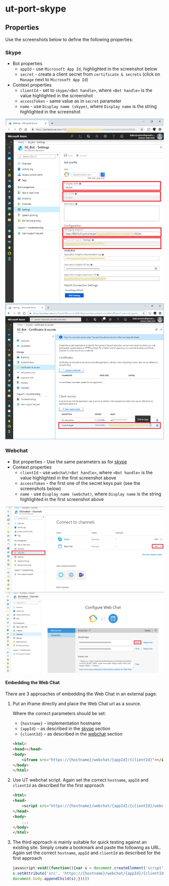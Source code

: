 # ut-port-skype

## Properties

Use the screenshots below to define the following properties:

### Skype

* Bot properties
  * `appId` - use `Microsoft App Id`, highlighted in the screenshot below
  * `secret` - create a client secret from `certificate & secrets`
    (click on `Manage` next to `Microsoft App Id`)
* Context properties
  * `clientId` - set to `skype/<Bot handle>`,
    where `<Bot handle>` is the value highlighted in the screenshot
  * `accessToken` - same value as in `secret` parameter
  * `name` - use `Display name (skype)`, where `Display name` is the string
    highlighted in the screenshot

![alt](doc/skype.png)
![alt](doc/skype-secret.png)

### Webchat

* Bot properties - Use the same parameters as
  for [skype](###skype)
* Context properties
  * `clientId` - use `webchat/<Bot handle>`,
    where `<Bot handle>` is the value highlighted
    in the first screenshot above
  * `accessToken` - the first one of the secret keys pair
    (see the screenshots below)
  * `name` - use `Display name (webchat)`, where `Display name` is the string
    highlighted in the first screenshot above

![alt](doc/connect-to-channels.png)
![alt](doc/webchat-secret-key.png)

#### Embedding the Web Chat

There are 3 approaches of embedding the Web Chat in an external page:

1) Put an iframe directly and place the Web Chat url as a source.

    Where the correct parameters should be set:
    * `{hostname}` - implementation hostname
    * `{appId}` - as described in the [skype](###skype) section
    * `{clientId}` - as described in the [webchat](###webchat) section

    ```html
    <html>
    <head></head>
    <body>
        <iframe src="https://{hostname}/webchat/{appId}/{clientId}"></iframe>
    </body>
    </html>
    ```

2) Use UT webchat script.
    Again set the correct `hostname`, `appId` and `clientId`
    as described for the first approach

    ```html
    <html>
    <head>
        <script src="https://{hostname}/webchat/{appId}/{clientId}/webchat.js"></script>
    </head>
    <body>
        ...
    </body>
    </html>
    ```

3) The third approach is mainly suitable for quick testing
  against an existing site. Simply create a bookmark and paste
  the following as URL. Again set the correct `hostname`, `appId`
  and `clientId` as described for the first approach

    ```js
    javascript:void((function(){var s = document.createElement('script');
    s.setAttribute('src', 'https://{hostname}/webchat/{appId}/{clientId}/webchat.js');
    document.body.appendChild(s);})())
    ```

